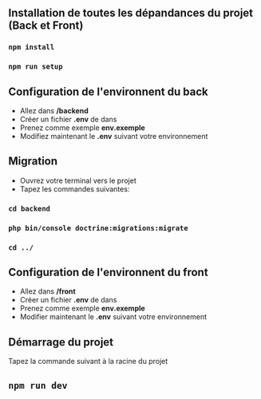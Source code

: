 

## Installation de toutes les dépandances du projet (Back et Front)

### `npm install`
### `npm run setup`

## Configuration de l'environnent du back

- Allez dans **/backend**
- Créer un fichier **.env** de dans
- Prenez comme exemple **env.exemple**
- Modifiez maintenant le **.env** suivant votre environnement

## Migration

- Ouvrez votre terminal vers le projet
- Tapez les commandes suivantes:

### `cd backend`
### `php bin/console doctrine:migrations:migrate`
### `cd ../`

## Configuration de l'environnent du front

- Allez dans **/front**
- Créer un fichier **.env** de dans
- Prenez comme exemple **env.exemple**
- Modifier maintenant le **.env** suivant votre environnement

## Démarrage du projet

Tapez la commande suivant à la racine du projet

## `npm run dev`
